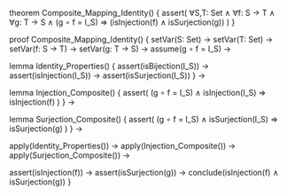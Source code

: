theorem Composite_Mapping_Identity() {
  assert(
    ∀S,T: Set ∧
    ∀f: S → T ∧
    ∀g: T → S ∧
    (g ∘ f = I_S) ⇒
    (isInjection(f) ∧ isSurjection(g))
  )
}

proof Composite_Mapping_Identity() {
  setVar(S: Set) →
  setVar(T: Set) →
  setVar(f: S → T) →
  setVar(g: T → S) →
  assume(g ∘ f = I_S) →
  
  lemma Identity_Properties() {
    assert(isBijection(I_S)) →
    assert(isInjection(I_S)) →
    assert(isSurjection(I_S))
  } →
  
  lemma Injection_Composite() {
    assert(
      (g ∘ f = I_S) ∧
      isInjection(I_S) ⇒
      isInjection(f)
    )
  } →
  
  lemma Surjection_Composite() {
    assert(
      (g ∘ f = I_S) ∧
      isSurjection(I_S) ⇒
      isSurjection(g)
    )
  } →
  
  apply(Identity_Properties()) →
  apply(Injection_Composite()) →
  apply(Surjection_Composite()) →
  
  assert(isInjection(f)) →
  assert(isSurjection(g)) →
  conclude(isInjection(f) ∧ isSurjection(g))
}